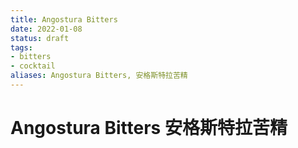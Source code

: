 ```yaml
---
title: Angostura Bitters
date: 2022-01-08
status: draft
tags:
- bitters
- cocktail
aliases: Angostura Bitters, 安格斯特拉苦精
---
```

# Angostura Bitters 安格斯特拉苦精
